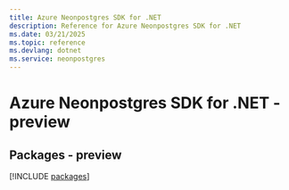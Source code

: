 ```yaml
---
title: Azure Neonpostgres SDK for .NET
description: Reference for Azure Neonpostgres SDK for .NET
ms.date: 03/21/2025
ms.topic: reference
ms.devlang: dotnet
ms.service: neonpostgres
---
```

# Azure Neonpostgres SDK for .NET - preview
## Packages - preview
[!INCLUDE [packages](neonpostgres-index.md)]